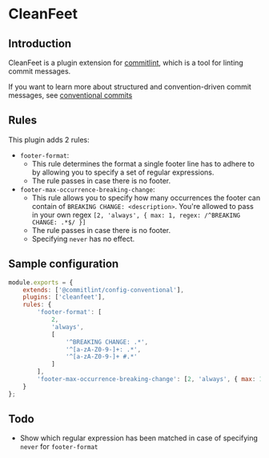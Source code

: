 # CleanFeet
## Introduction
CleanFeet is a plugin extension for [commitlint](https://github.com/conventional-changelog/commitlint), which is a tool for linting commit messages.

If you want to learn more about structured and convention-driven commit messages, see [conventional commits](https://www.conventionalcommits.org/en/v1.0.0/)

## Rules
This plugin adds 2 rules:
+ `footer-format`: 
  + This rule determines the format a single footer line has to adhere to by allowing you to specify a set of regular expressions.
  + The rule passes in case there is no footer.
+ `footer-max-occurrence-breaking-change`:
  + This rule allows you to specify how many occurrences the footer can contain of `BREAKING CHANGE: <description>`. You're allowed to pass in your own regex `[2, 'always', { max: 1, regex: /^BREAKING CHANGE: .*$/ }]`
  + The rule passes in case there is no footer.
  + Specifying `never` has no effect.

## Sample configuration
```js
module.exports = {
	extends: ['@commitlint/config-conventional'],
	plugins: ['cleanfeet'],
	rules: {
		'footer-format': [
			2, 
			'always', 
			[
				'^BREAKING CHANGE: .*',
				'^[a-zA-Z0-9-]+: .*',
				'^[a-zA-Z0-9-]+ #.*'
			]
		],
		'footer-max-occurrence-breaking-change': [2, 'always', { max: 1, regex: /^BREAKING CHANGE: .*$/ }]
	}
};
```

## Todo
+ Show which regular expression has been matched in case of specifying `never` for `footer-format`
